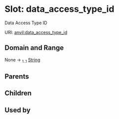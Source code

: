 
# Slot: data_access_type_id

Data Access Type ID

URI: [anvil:data_access_type_id](https://anvilproject.org/acr-harmonized-data-model/data_access_type_id)


## Domain and Range

None &#8594;  <sub>1..1</sub> [String](types/String.md)

## Parents


## Children


## Used by

